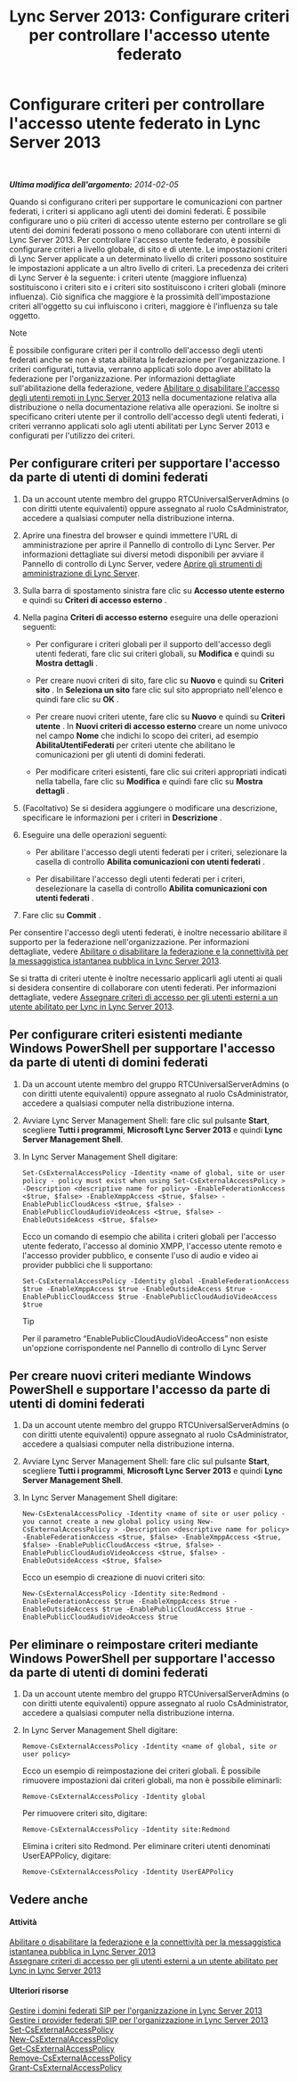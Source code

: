 ﻿---
title: "Lync Server 2013: Configurare criteri per controllare l'accesso utente federato"
TOCTitle: Configurare criteri per controllare l'accesso utente federato
ms:assetid: 5485e208-81e4-4e59-9aeb-1232c11dd8a2
ms:mtpsurl: https://technet.microsoft.com/it-it/library/Gg398359(v=OCS.15)
ms:contentKeyID: 49300604
ms.date: 08/24/2015
mtps_version: v=OCS.15
ms.translationtype: HT
---

# Configurare criteri per controllare l'accesso utente federato in Lync Server 2013

 

_**Ultima modifica dell'argomento:** 2014-02-05_

Quando si configurano criteri per supportare le comunicazioni con partner federati, i criteri si applicano agli utenti dei domini federati. È possibile configurare uno o più criteri di accesso utente esterno per controllare se gli utenti dei domini federati possono o meno collaborare con utenti interni di Lync Server 2013. Per controllare l'accesso utente federato, è possibile configurare criteri a livello globale, di sito e di utente. Le impostazioni criteri di Lync Server applicate a un determinato livello di criteri possono sostituire le impostazioni applicate a un altro livello di criteri. La precedenza dei criteri di Lync Server è la seguente: i criteri utente (maggiore influenza) sostituiscono i criteri sito e i criteri sito sostituiscono i criteri globali (minore influenza). Ciò significa che maggiore è la prossimità dell'impostazione criteri all'oggetto su cui influiscono i criteri, maggiore è l'influenza su tale oggetto.


> [!NOTE]
> È possibile configurare criteri per il controllo dell'accesso degli utenti federati anche se non è stata abilitata la federazione per l'organizzazione. I criteri configurati, tuttavia, verranno applicati solo dopo aver abilitato la federazione per l'organizzazione. Per informazioni dettagliate sull'abilitazione della federazione, vedere <A href="lync-server-2013-enable-or-disable-remote-user-access.md">Abilitare o disabilitare l'accesso degli utenti remoti in Lync Server 2013</A> nella documentazione relativa alla distribuzione o nella documentazione relativa alle operazioni. Se inoltre si specificano criteri utente per il controllo dell'accesso degli utenti federati, i criteri verranno applicati solo agli utenti abilitati per Lync Server 2013 e configurati per l'utilizzo dei criteri.



## Per configurare criteri per supportare l'accesso da parte di utenti di domini federati

1.  Da un account utente membro del gruppo RTCUniversalServerAdmins (o con diritti utente equivalenti) oppure assegnato al ruolo CsAdministrator, accedere a qualsiasi computer nella distribuzione interna.

2.  Aprire una finestra del browser e quindi immettere l'URL di amministrazione per aprire il Pannello di controllo di Lync Server. Per informazioni dettagliate sui diversi metodi disponibili per avviare il Pannello di controllo di Lync Server, vedere [Aprire gli strumenti di amministrazione di Lync Server](lync-server-2013-open-lync-server-administrative-tools.md).

3.  Sulla barra di spostamento sinistra fare clic su **Accesso utente esterno** e quindi su **Criteri di accesso esterno** .

4.  Nella pagina **Criteri di accesso esterno** eseguire una delle operazioni seguenti:
    
      - Per configurare i criteri globali per il supporto dell'accesso degli utenti federati, fare clic sui criteri globali, su **Modifica** e quindi su **Mostra dettagli** .
    
      - Per creare nuovi criteri di sito, fare clic su **Nuovo** e quindi su **Criteri sito** . In **Seleziona un sito** fare clic sul sito appropriato nell'elenco e quindi fare clic su **OK** .
    
      - Per creare nuovi criteri utente, fare clic su **Nuovo** e quindi su **Criteri utente** . In **Nuovi criteri di accesso esterno** creare un nome univoco nel campo **Nome** che indichi lo scopo dei criteri, ad esempio **AbilitaUtentiFederati** per criteri utente che abilitano le comunicazioni per gli utenti di domini federati.
    
      - Per modificare criteri esistenti, fare clic sui criteri appropriati indicati nella tabella, fare clic su **Modifica** e quindi fare clic su **Mostra dettagli** .

5.  (Facoltativo) Se si desidera aggiungere o modificare una descrizione, specificare le informazioni per i criteri in **Descrizione** .

6.  Eseguire una delle operazioni seguenti:
    
      - Per abilitare l'accesso degli utenti federati per i criteri, selezionare la casella di controllo **Abilita comunicazioni con utenti federati** .
    
      - Per disabilitare l'accesso degli utenti federati per i criteri, deselezionare la casella di controllo **Abilita comunicazioni con utenti federati** .

7.  Fare clic su **Commit** .

Per consentire l'accesso degli utenti federati, è inoltre necessario abilitare il supporto per la federazione nell'organizzazione. Per informazioni dettagliate, vedere [Abilitare o disabilitare la federazione e la connettività per la messaggistica istantanea pubblica in Lync Server 2013](lync-server-2013-enable-or-disable-federation-and-public-im-connectivity.md).

Se si tratta di criteri utente è inoltre necessario applicarli agli utenti ai quali si desidera consentire di collaborare con utenti federati. Per informazioni dettagliate, vedere [Assegnare criteri di accesso per gli utenti esterni a un utente abilitato per Lync in Lync Server 2013](lync-server-2013-assign-an-external-user-access-policy-to-a-lync-enabled-user.md).

## Per configurare criteri esistenti mediante Windows PowerShell per supportare l'accesso da parte di utenti di domini federati

1.  Da un account utente membro del gruppo RTCUniversalServerAdmins (o con diritti utente equivalenti) oppure assegnato al ruolo CsAdministrator, accedere a qualsiasi computer nella distribuzione interna.

2.  Avviare Lync Server Management Shell: fare clic sul pulsante **Start**, scegliere **Tutti i programmi**, **Microsoft Lync Server 2013** e quindi **Lync Server Management Shell**.

3.  In Lync Server Management Shell digitare:
    
        Set-CsExternalAccessPolicy -Identity <name of global, site or user policy - policy must exist when using Set-CsExternalAccessPolicy > -Description <descriptive name for policy> -EnableFederationAccess <$true, $false> -EnableXmppAccess <$true, $false> -EnablePublicCloudAcess <$true, $false> -EnablePublicCloudAudioVideoAcess <$true, $false> -EnableOutsideAcess <$true, $false>
    
    Ecco un comando di esempio che abilita i criteri globali per l'accesso utente federato, l'accesso al dominio XMPP, l'accesso utente remoto e l'accesso provider pubblico, e consente l'uso di audio e video ai provider pubblici che li supportano:
    
        Set-CsExternalAccessPolicy -Identity global -EnableFederationAccess $true -EnableXmppAccess $true -EnableOutsideAccess $true -EnablePublicCloudAccess $true -EnablePublicCloudAudioVideoAccess $true
    
    > [!tip]  
    > Per il parametro “EnablePublicCloudAudioVideoAccess” non esiste un'opzione corrispondente nel Pannello di controllo di Lync Server

## Per creare nuovi criteri mediante Windows PowerShell e supportare l'accesso da parte di utenti di domini federati

1.  Da un account utente membro del gruppo RTCUniversalServerAdmins (o con diritti utente equivalenti) oppure assegnato al ruolo CsAdministrator, accedere a qualsiasi computer nella distribuzione interna.

2.  Avviare Lync Server Management Shell: fare clic sul pulsante **Start**, scegliere **Tutti i programmi**, **Microsoft Lync Server 2013** e quindi **Lync Server Management Shell**.

3.  In Lync Server Management Shell digitare:
    
        New-CsExtenalAccessPolicy -Identity <name of site or user policy - you cannot create a new global policy using New-CsExternalAccessPolicy > -Description <descriptive name for policy> -EnableFederationAccess <$true, $false> -EnableXmppAccess <$true, $false> -EnablePublicCloudAccess <$true, $false> -EnablePublicCloudAudioVideoAccess <$true, $false> -EnableOutsideAccess <$true, $false>
    
    Ecco un esempio di creazione di nuovi criteri sito:
    
        New-CsExternalAccessPolicy -Identity site:Redmond -EnableFederationAccess $true -EnableXmppAccess $true -EnableOutsideAccess $true -EnablePublicCloudAccess $true -EnablePublicCloudAudioVideoAccess $true

## Per eliminare o reimpostare criteri mediante Windows PowerShell per supportare l'accesso da parte di utenti di domini federati

1.  Da un account utente membro del gruppo RTCUniversalServerAdmins (o con diritti utente equivalenti) oppure assegnato al ruolo CsAdministrator, accedere a qualsiasi computer nella distribuzione interna.

2.  In Lync Server Management Shell digitare:
    
        Remove-CsExternalAccessPolicy -Identity <name of global, site or user policy> 
    
    Ecco un esempio di reimpostazione dei criteri globali. È possibile rimuovere impostazioni dai criteri globali, ma non è possibile eliminarli:
    
        Remove-CsExternalAccessPolicy -Identity global 
    
    Per rimuovere criteri sito, digitare:
    
        Remove-CsExternalAccessPolicy -Identity site:Redmond 
    
    Elimina i criteri sito Redmond. Per eliminare criteri utenti denominati UserEAPPolicy, digitare:
    
        Remove-CsExternalAccessPolicy -Identity UserEAPPolicy

## Vedere anche

#### Attività

[Abilitare o disabilitare la federazione e la connettività per la messaggistica istantanea pubblica in Lync Server 2013](lync-server-2013-enable-or-disable-federation-and-public-im-connectivity.md)  
[Assegnare criteri di accesso per gli utenti esterni a un utente abilitato per Lync in Lync Server 2013](lync-server-2013-assign-an-external-user-access-policy-to-a-lync-enabled-user.md)  

#### Ulteriori risorse

[Gestire i domini federati SIP per l'organizzazione in Lync Server 2013](lync-server-2013-manage-sip-federated-domains-for-your-organization.md)  
[Gestire i provider federati SIP per l'organizzazione in Lync Server 2013](lync-server-2013-manage-sip-federated-providers-for-your-organization.md)  
[Set-CsExternalAccessPolicy](https://docs.microsoft.com/en-us/powershell/module/skype/Set-CsExternalAccessPolicy)  
[New-CsExternalAccessPolicy](https://docs.microsoft.com/en-us/powershell/module/skype/New-CsExternalAccessPolicy)  
[Get-CsExternalAccessPolicy](https://docs.microsoft.com/en-us/powershell/module/skype/Get-CsExternalAccessPolicy)  
[Remove-CsExternalAccessPolicy](https://docs.microsoft.com/en-us/powershell/module/skype/Remove-CsExternalAccessPolicy)  
[Grant-CsExternalAccessPolicy](https://docs.microsoft.com/en-us/powershell/module/skype/Grant-CsExternalAccessPolicy)


